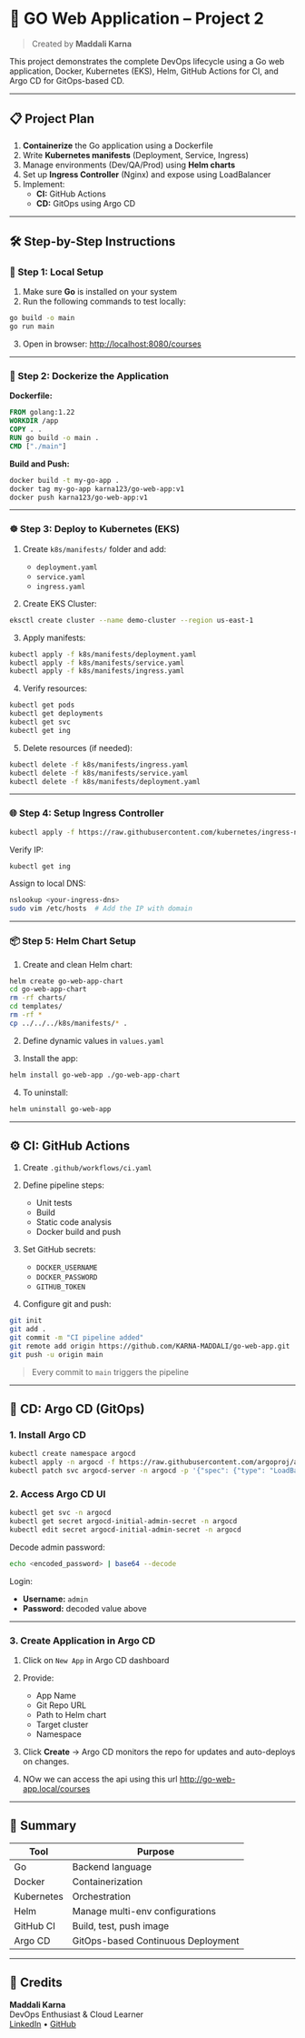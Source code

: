 
# 🚀 GO Web Application – Project 2  
> Created by **Maddali Karna**

This project demonstrates the complete DevOps lifecycle using a Go web application, Docker, Kubernetes (EKS), Helm, GitHub Actions for CI, and Argo CD for GitOps-based CD.

---

## 📋 Project Plan

1. **Containerize** the Go application using a Dockerfile  
2. Write **Kubernetes manifests** (Deployment, Service, Ingress)  
3. Manage environments (Dev/QA/Prod) using **Helm charts**  
4. Set up **Ingress Controller** (Nginx) and expose using LoadBalancer  
5. Implement:
   - **CI:** GitHub Actions  
   - **CD:** GitOps using Argo CD  

---

## 🛠️ Step-by-Step Instructions

### 🔹 Step 1: Local Setup

1. Make sure **Go** is installed on your system
2. Run the following commands to test locally:

```bash
go build -o main
go run main
```

3. Open in browser: [http://localhost:8080/courses](http://localhost:8080/courses)

---

### 🐳 Step 2: Dockerize the Application

**Dockerfile:**
```Dockerfile
FROM golang:1.22
WORKDIR /app
COPY . .
RUN go build -o main .
CMD ["./main"]
```

**Build and Push:**
```bash
docker build -t my-go-app .
docker tag my-go-app karna123/go-web-app:v1
docker push karna123/go-web-app:v1
```

---

### ☸️ Step 3: Deploy to Kubernetes (EKS)

1. Create `k8s/manifests/` folder and add:
   - `deployment.yaml`
   - `service.yaml`
   - `ingress.yaml`

2. Create EKS Cluster:
```bash
eksctl create cluster --name demo-cluster --region us-east-1
```

3. Apply manifests:
```bash
kubectl apply -f k8s/manifests/deployment.yaml
kubectl apply -f k8s/manifests/service.yaml
kubectl apply -f k8s/manifests/ingress.yaml
```

4. Verify resources:
```bash
kubectl get pods
kubectl get deployments
kubectl get svc
kubectl get ing
```

5. Delete resources (if needed):
```bash
kubectl delete -f k8s/manifests/ingress.yaml
kubectl delete -f k8s/manifests/service.yaml
kubectl delete -f k8s/manifests/deployment.yaml
```

---

### 🌐 Step 4: Setup Ingress Controller

```bash
kubectl apply -f https://raw.githubusercontent.com/kubernetes/ingress-nginx/controller-v1.11.1/deploy/static/provider/aws/deploy.yaml
```

Verify IP:
```bash
kubectl get ing
```

Assign to local DNS:
```bash
nslookup <your-ingress-dns>
sudo vim /etc/hosts  # Add the IP with domain
```

---

### 📦 Step 5: Helm Chart Setup

1. Create and clean Helm chart:
```bash
helm create go-web-app-chart
cd go-web-app-chart
rm -rf charts/
cd templates/
rm -rf *
cp ../../../k8s/manifests/* .
```

2. Define dynamic values in `values.yaml`

3. Install the app:
```bash
helm install go-web-app ./go-web-app-chart
```

4. To uninstall:
```bash
helm uninstall go-web-app
```

---

## ⚙️ CI: GitHub Actions

1. Create `.github/workflows/ci.yaml`
2. Define pipeline steps:
   - Unit tests
   - Build
   - Static code analysis
   - Docker build and push

3. Set GitHub secrets:
   - `DOCKER_USERNAME`
   - `DOCKER_PASSWORD`
   - `GITHUB_TOKEN`

4. Configure git and push:
```bash
git init
git add .
git commit -m "CI pipeline added"
git remote add origin https://github.com/KARNA-MADDALI/go-web-app.git
git push -u origin main
```

> Every commit to `main` triggers the pipeline

---

## 🚀 CD: Argo CD (GitOps)

### 1. Install Argo CD

```bash
kubectl create namespace argocd
kubectl apply -n argocd -f https://raw.githubusercontent.com/argoproj/argo-cd/stable/manifests/install.yaml
kubectl patch svc argocd-server -n argocd -p '{"spec": {"type": "LoadBalancer"}}'
```

### 2. Access Argo CD UI

```bash
kubectl get svc -n argocd
kubectl get secret argocd-initial-admin-secret -n argocd
kubectl edit secret argocd-initial-admin-secret -n argocd
```

Decode admin password:
```bash
echo <encoded_password> | base64 --decode
```

Login:
- **Username:** `admin`
- **Password:** decoded value above

---

### 3. Create Application in Argo CD

1. Click on `New App` in Argo CD dashboard  
2. Provide:
   - App Name
   - Git Repo URL
   - Path to Helm chart
   - Target cluster
   - Namespace

3. Click **Create** → Argo CD monitors the repo for updates and auto-deploys on changes.
4. NOw we can access the api using this url http://go-web-app.local/courses 

---

## 📌 Summary

| Tool        | Purpose                            |
|-------------|------------------------------------|
| Go          | Backend language                   |
| Docker      | Containerization                   |
| Kubernetes  | Orchestration                      |
| Helm        | Manage multi-env configurations    |
| GitHub CI   | Build, test, push image            |
| Argo CD     | GitOps-based Continuous Deployment |

---

## 🙌 Credits

**Maddali Karna**  
DevOps Enthusiast & Cloud Learner  
[LinkedIn](https://linkedin.com/in/maddalikarna) • [GitHub](https://github.com/maddalikarna)


